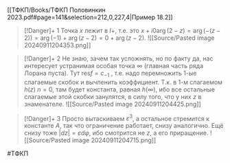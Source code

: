 [[ТФКП/Books/ТФКП Половинкин 2023.pdf#page=141&selection=212,0,227,4|Пример 18.2]]
>[!Danger]+ 1
>Точка $x$ лежит в $I+$, т.е. это $x+i0$$\arg(2-z) = \arg (-(z-2)) = \arg(-1) + \arg (z-2) = 0 + \arg (z-2).$
>![[Source/Pasted image 20240911204353.png]]

>[!Danger]+ 2
>Не знаю, зачем так усложнять, но по факту да, нас интересует устранимая особая точка $∞$ (главная часть ряда Лорана пуста). Тут $\text{res} f = c_{-1}$ , т.е. надо перемножить 1-ые слагаемые скобок и вычленить коэффициент. Т.к. в 1-м слагаемом $h(z)$ $n=0$, там будет константа, равная $h(∞)$, ибо все остальные слагаемые этой скобки занулятся, в силу того, что у них $z$ в знаменателе.
>![[Source/Pasted image 20240911204425.png]]

>[!Danger]+ 3
>Просто вытаскиваем $ε^3$, а остальное стремится к константе $А$, так что ограничение работает, снизу аналогично.
>Ещё снизу тоже $|dz| = εdφ$, ибо смотрится не $z$, а его приращение.
>![[Source/Pasted image 20240911204715.png]]

#ТФКП 